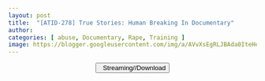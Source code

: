 ```yaml
---
layout: post
title:  "[ATID-278] True Stories: Human Breaking In Documentary"
author: 
categories: [ abuse, Documentary, Rape, Training ]
image: https://blogger.googleusercontent.com/img/a/AVvXsEgRLJBAda0IteHezFN06MOiOyH5rkCsEhKVG4RrkRb2fmZfQ8QGpkBCMBFoj_S-MpdcI3rEs7vGPbqF5bGNbAsdOfkQo-V41bWsv3K4WZmG-ULZfMeBlhBi1kJJaN2Yop5H8BOQpCKZy-zsyCFgftPQsRrVUScJ6G1R6aib8RNuPqpZUwULIQ2065ZB=s16000
---
```


<center>
<a href="/svr/atid-278">
<button class="btn btn-outline-dark py-2 px-5 d-block w-100 show-comments"><i class="fa fa-external-link"></i> &nbsp; Streaming//Download</button>
</a>
</center>
